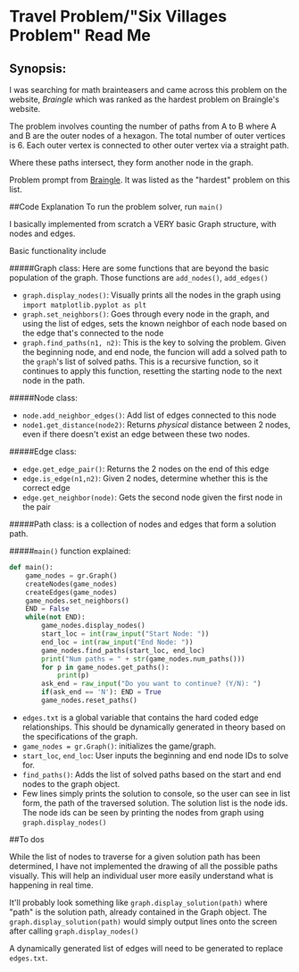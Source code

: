 # Travel Problem/"Six Villages Problem" Read Me

## Synopsis:
I was searching for math brainteasers and came across this problem on the website, _Braingle_
which was ranked as the hardest problem on Braingle's website.

The problem involves counting the number of paths from A to B where A and B
are the outer nodes of a hexagon. The total number of outer vertices is 6.
Each outer vertex is connected to other outer vertex via a straight path.

Where these paths intersect, they form another node in the graph.

Problem prompt from 
[Braingle](http://www.braingle.com/brainteasers/teaser.php?op=2&id=44101&comm=0). It was listed as the "hardest" problem on this list.

##Code Explanation
To run the problem solver, run `main()`

I basically implemented from scratch a VERY basic Graph structure, with nodes and edges.

Basic functionality include 

#####Graph class:
Here are some functions that are beyond the basic population of the graph. Those functions are `add_nodes()`, `add_edges()`
* `graph.display_nodes()`: Visually prints all the nodes in the graph using `import matplotlib.pyplot as plt`
* `graph.set_neighbors()`: Goes through every node in the graph, and using the list of edges, sets the known neighbor of each node based on the edge that's connected to the node
* `graph.find_paths(n1, n2)`: This is the key to solving the problem. Given the beginning node, and end node, the funcion will add a solved path to the `graph`'s list of solved paths. This is a recursive function, so it continues to apply this function, resetting the starting node to the next node in the path. 

#####Node class:
* `node.add_neighbor_edges()`: Add list of edges connected to this node
* `node1.get_distance(node2)`: Returns _physical_ distance between 2 nodes, even if there doesn't exist an edge between these two nodes.

#####Edge class:
* `edge.get_edge_pair()`: Returns the 2 nodes on the end of this edge
* `edge.is_edge(n1,n2)`: Given 2 nodes, determine whether this is the correct edge
* `edge.get_neighbor(node)`: Gets the second node given the first node in the pair

#####Path class:
is a collection of nodes and edges that form a solution path.


#####`main()` function explained:

```python
def main():
    game_nodes = gr.Graph()
    createNodes(game_nodes)
    createEdges(game_nodes)
    game_nodes.set_neighbors()
    END = False
    while(not END):
        game_nodes.display_nodes()
        start_loc = int(raw_input("Start Node: "))
        end_loc = int(raw_input("End Node: "))
        game_nodes.find_paths(start_loc, end_loc)
        print("Num paths = " + str(game_nodes.num_paths()))
        for p in game_nodes.get_paths():
            print(p)
        ask_end = raw_input("Do you want to continue? (Y/N): ")
        if(ask_end == 'N'): END = True
        game_nodes.reset_paths()
```

* `edges.txt` is a global variable that contains the hard coded edge relationships. This should be dynamically generated in theory based on the specifications of the graph.
* `game_nodes = gr.Graph()`: initializes the game/graph.
* `start_loc`, `end_loc`: User inputs the beginning and end node IDs to solve for.
* `find_paths()`: Adds the list of solved paths based on the start and end nodes to the graph object.
* Few lines simply prints the solution to console, so the user can see in list form, the path of the traversed solution. The solution list is the node ids. The node ids can be seen by printing the nodes from graph using `graph.display_nodes()`

##To dos

While the list of nodes to traverse for a given solution path has been determined, I have not implemented the drawing of all the possible paths visually. This will help an individual user more easily understand what is happening in real time.

It'll probably look something like `graph.display_solution(path)` where "path" is the solution path, already contained in the Graph object. The `graph.display_solution(path)` would simply output lines onto the screen after calling `graph.display_nodes()`

A dynamically generated list of edges will need to be generated to replace `edges.txt`.

